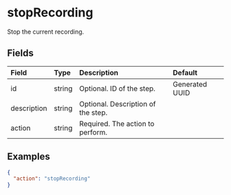 
# stopRecording

Stop the current recording.

## Fields

Field | Type | Description | Default
:-- | :-- | :-- | :--
id | string |  Optional. ID of the step. | Generated UUID
description | string |  Optional. Description of the step. | 
action | string |  Required. The action to perform. | 

## Examples

```json
{
  "action": "stopRecording"
}
```
